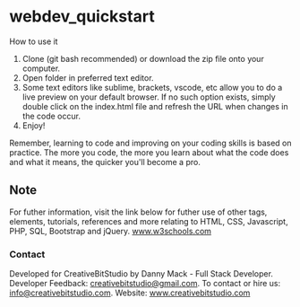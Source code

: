 # webdev_quickstart

How to use it

1. Clone (git bash recommended) or download the zip file onto your computer.
2. Open folder in preferred text editor.
3. Some text editors like sublime, brackets, vscode, etc allow you to do a live preview on your default browser. If no such option exists, simply double click on the index.html file and refresh the URL when changes in the code occur.
4. Enjoy! 

Remember, learning to code and improving on your coding skills is based on practice. The more you code, the more you learn about what the code does and what it means, the quicker you'll become a pro.


## Note

For futher information, visit the link below for futher use of other tags, elements, tutorials, references and more relating to HTML, CSS, Javascript, PHP, SQL, Bootstrap and jQuery.
www.w3schools.com

### Contact

Developed for CreativeBitStudio by Danny Mack - Full Stack Developer.
Developer Feedback: creativebitstudio@gmail.com.
To contact or hire us: info@creativebitstudio.com.
Website: www.creativebitstudio.com
